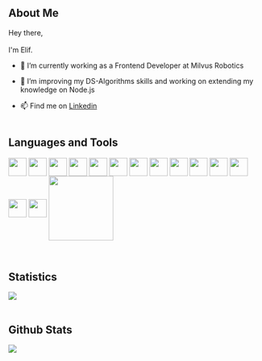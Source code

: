 ## About Me

Hey there, <br/>
<br/>
I'm Elif.

- 🔭 I’m currently working as a Frontend Developer at Milvus Robotics

- 🌱 I’m improving my DS-Algorithms skills and working on extending my knowledge on Node.js 

- 📫 Find me on <a href="https://www.linkedin.com/in/elif-irem-kara/">Linkedin</a><br><br>

## Languages and Tools
<p display="flex" justify="evenly" >
<img width ='36px' align='center' src ='https://raw.githubusercontent.com/rahulbanerjee26/githubAboutMeGenerator/main/icons/javascript.svg'> 
 
<img width='36px' align='center' src='https://raw.githubusercontent.com/rahulbanerjee26/githubAboutMeGenerator/main/icons/vuejs.svg'>

 <img width ='36px' align='center' src ='https://raw.githubusercontent.com/rahulbanerjee26/githubAboutMeGenerator/main/icons/reactjs.svg'>

<img width='36px' align='center' src='https://raw.githubusercontent.com/rahulbanerjee26/githubAboutMeGenerator/main/icons/nuxtjs.svg'> 

 <img width='36px' align='center' src='https://raw.githubusercontent.com/rahulbanerjee26/githubAboutMeGenerator/main/icons/redux.svg'>

  <img width ='36px' align='center' src ='https://raw.githubusercontent.com/rahulbanerjee26/githubAboutMeGenerator/main/icons/html.svg'>  

 <img width ='36px' align='center' src ='https://raw.githubusercontent.com/rahulbanerjee26/githubAboutMeGenerator/main/icons/css.svg'>
 
 <img width ='36px' align='center' src ='https://raw.githubusercontent.com/rahulbanerjee26/githubAboutMeGenerator/main/icons/git.svg'>

 <img width='36px' align='center' src='https://raw.githubusercontent.com/rahulbanerjee26/githubAboutMeGenerator/main/icons/sass.svg'>

 <img width='36px' align='center' src='https://raw.githubusercontent.com/rahulbanerjee26/githubAboutMeGenerator/main/icons/tailwind.svg'>

 <img width ='36px' align='center' src ='https://raw.githubusercontent.com/rahulbanerjee26/githubAboutMeGenerator/main/icons/firebase.svg'>  

 <img width ='36px' align='center' src ='https://raw.githubusercontent.com/rahulbanerjee26/githubAboutMeGenerator/main/icons/heroku.svg'> 

 <img width ='36px' align='center' src ='https://raw.githubusercontent.com/rahulbanerjee26/githubAboutMeGenerator/main/icons/github.svg'>  
 
 <img width ='36px' align='center' src ='https://raw.githubusercontent.com/rahulbanerjee26/githubAboutMeGenerator/main/icons/matlab.svg'>
 
 <img  align='center'  width ='128' src="https://img.shields.io/badge/Visual_Studio_Code-0078D4?style=for-the-badge&logo=visual%20studio%20code&logoColor=white">

</p><br/>

<!--## Most Used Languages 
<a href="https://github-readme-stats.vercel.app/api/top-langs/?username=elfrmkr&layout=compact&text_color=daf7dc&bg_color=151515"><img  align="center" src="https://github-readme-stats.vercel.app/api/top-langs/?username=elfrmkr&layout=compact&text_color=daf7dc&bg_color=282a36&border_color=282a36&env=PAT_1" ></a></h2>
<br/>-->

## Statistics 
<img align="center" justify="center" src="https://github-readme-streak-stats.herokuapp.com/?user=elfrmkr&theme=radical&hide_border=true"/><br><br>
## Github Stats
<img align="center" justify="center" src="https://github-readme-stats.anuraghazra1.vercel.app/api?username=elfrmkr&show_icons=true&theme=radical&hide_border=true" />

<!--
**elfrmkr/elfrmkr** is a ✨ _special_ ✨ repository because its `README.md` (this file) appears on your GitHub profile.

Here are some ideas to get you started:


- 😄 Pronouns: ...
- ⚡ Fun fact: ...
-->
